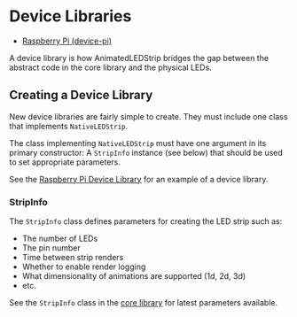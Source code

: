 # Device Libraries

- [Raspberry Pi (device-pi)](https://github.com/AnimatedLEDStrip/device-pi)

A device library is how AnimatedLEDStrip bridges the gap between the abstract code in the core library and the physical LEDs.

## Creating a Device Library

New device libraries are fairly simple to create.
They must include one class that implements `NativeLEDStrip`.

The class implementing `NativeLEDStrip` must have one argument in its primary constructor:
A `StripInfo` instance (see below) that should be used to set appropriate parameters.

See the [Raspberry Pi Device Library](https://github.com/AnimatedLEDStrip/device-pi) for an example of a device library.

### StripInfo

The `StripInfo` class defines parameters for creating the LED strip such as:
- The number of LEDs
- The pin number
- Time between strip renders
- Whether to enable render logging
- What dimensionality of animations are supported (1d, 2d, 3d)
- etc.

See the `StripInfo` class in the [core library](https://github.com/AnimatedLEDStrip/AnimatedLEDStrip/blob/master/src/commonMain/kotlin/animatedledstrip/leds/stripmanagement/StripInfo.kt) for latest parameters available.
